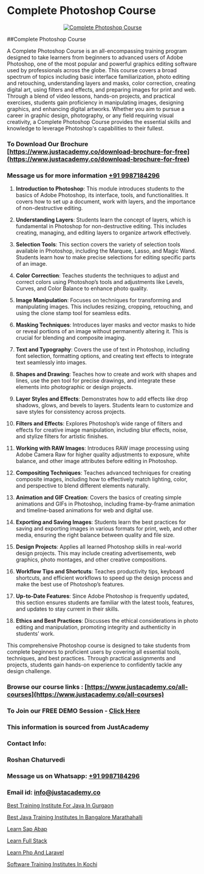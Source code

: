 # Complete Photoshop Course

<p align="center">
  <a href="https://justacademy.co/course-detail/photoshop-training">
    <img src="https://justacademy.co/storage2/course_image/1676637576_course_image.webp" alt="Complete Photoshop Course">
  </a>
</p>
##Complete Photoshop Course

A Complete Photoshop Course is an all-encompassing training program designed to take learners from beginners to advanced users of Adobe Photoshop, one of the most popular and powerful graphics editing software used by professionals across the globe. This course covers a broad spectrum of topics including basic interface familiarization, photo editing and retouching, understanding layers and masks, color correction, creating digital art, using filters and effects, and preparing images for print and web. Through a blend of video lessons, hands-on projects, and practical exercises, students gain proficiency in manipulating images, designing graphics, and enhancing digital artworks. Whether you aim to pursue a career in graphic design, photography, or any field requiring visual creativity, a Complete Photoshop Course provides the essential skills and knowledge to leverage Photoshop's capabilities to their fullest.
### To Download Our Brochure [https://www.justacademy.co/download-brochure-for-free](https://www.justacademy.co/download-brochure-for-free)
### Message us for more information [+91 9987184296](https://api.whatsapp.com/send?phone=919987184296)
1) **Introduction to Photoshop**: This module introduces students to the basics of Adobe Photoshop, its interface, tools, and functionalities. It covers how to set up a document, work with layers, and the importance of non-destructive editing.

2) **Understanding Layers**: Students learn the concept of layers, which is fundamental in Photoshop for non-destructive editing. This includes creating, managing, and editing layers to organize artwork effectively.

3) **Selection Tools**: This section covers the variety of selection tools available in Photoshop, including the Marquee, Lasso, and Magic Wand. Students learn how to make precise selections for editing specific parts of an image.

4) **Color Correction**: Teaches students the techniques to adjust and correct colors using Photoshop’s tools and adjustments like Levels, Curves, and Color Balance to enhance photo quality.

5) **Image Manipulation**: Focuses on techniques for transforming and manipulating images. This includes resizing, cropping, retouching, and using the clone stamp tool for seamless edits.

6) **Masking Techniques**: Introduces layer masks and vector masks to hide or reveal portions of an image without permanently altering it. This is crucial for blending and composite imaging.

7) **Text and Typography**: Covers the use of text in Photoshop, including font selection, formatting options, and creating text effects to integrate text seamlessly into images.

8) **Shapes and Drawing**: Teaches how to create and work with shapes and lines, use the pen tool for precise drawings, and integrate these elements into photographic or design projects.

9) **Layer Styles and Effects**: Demonstrates how to add effects like drop shadows, glows, and bevels to layers. Students learn to customize and save styles for consistency across projects.

10) **Filters and Effects**: Explores Photoshop’s wide range of filters and effects for creative image manipulation, including blur effects, noise, and stylize filters for artistic finishes.

11) **Working with RAW Images**: Introduces RAW image processing using Adobe Camera Raw for higher quality adjustments to exposure, white balance, and other image attributes before editing in Photoshop.

12) **Compositing Techniques**: Teaches advanced techniques for creating composite images, including how to effectively match lighting, color, and perspective to blend different elements naturally.

13) **Animation and GIF Creation**: Covers the basics of creating simple animations and GIFs in Photoshop, including frame-by-frame animation and timeline-based animations for web and digital use.

14) **Exporting and Saving Images**: Students learn the best practices for saving and exporting images in various formats for print, web, and other media, ensuring the right balance between quality and file size.

15) **Design Projects**: Applies all learned Photoshop skills in real-world design projects. This may include creating advertisements, web graphics, photo montages, and other creative compositions.

16) **Workflow Tips and Shortcuts**: Teaches productivity tips, keyboard shortcuts, and efficient workflows to speed up the design process and make the best use of Photoshop’s features.

17) **Up-to-Date Features**: Since Adobe Photoshop is frequently updated, this section ensures students are familiar with the latest tools, features, and updates to stay current in their skills.

18) **Ethics and Best Practices**: Discusses the ethical considerations in photo editing and manipulation, promoting integrity and authenticity in students’ work.

This comprehensive Photoshop course is designed to take students from complete beginners to proficient users by covering all essential tools, techniques, and best practices. Through practical assignments and projects, students gain hands-on experience to confidently tackle any design challenge.

### Browse our course links : [https://www.justacademy.co/all-courses](https://www.justacademy.co/all-courses) 
### To Join our FREE DEMO Session - [Click Here](https://www.justacademy.co/register-for-course-demo)


### This information is sourced from JustAcademy
### Contact Info:
### Roshan Chaturvedi
### Message us on Whatsapp: [+91 9987184296](https://api.whatsapp.com/send?phone=919987184296)
### Email id: [info@justacademy.co](mailto:info@justacademy.co)
                
[Best Training Institute For Java In Gurgaon](https://www.linkedin.com/pulse/best-training-institute-java-gurgaon-justacademy-manchester-4qcof?trackingId=kZUBBdYdS9S1aSgUoqovcA%3D%3D&lipi=urn%3Ali%3Apage%3Ad_flagship3_company_admin%3BonfNNyQQRXKvud4lFfnrRQ%3D%3D)

[Best Java Training Institutes In Bangalore Marathahalli](https://www.linkedin.com/pulse/best-java-training-institutes-bangalore-marathahalli-ggume?trackingId=2kzEvXdhHkN7CzWJ4D8vsg%3D%3D&lipi=urn%3Ali%3Apage%3Ad_flagship3_company_admin%3BGzpHiwsYRr22lJjP82PYtA%3D%3D)

[Learn Sap Abap](https://medium.com/@kamblerajas684/learn-sap-abap-2816142355ba)

[Learn Full Stack](https://medium.com/@prempja40/learn-full-stack-3c0b595f089f)

[Learn Php And Laravel](https://justacademyin.github.io/justacademy/learn-php-and-laravel)

[Software Training Institutes In Kochi](https://justacademyin.github.io/justacademy/software-training-institutes-in-kochi)

